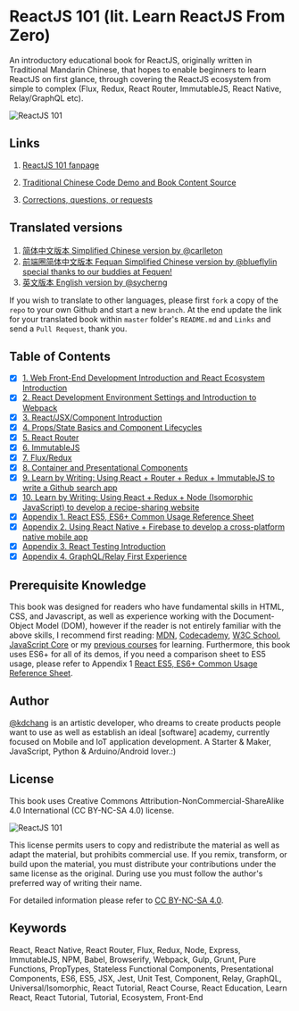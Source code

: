 # ReactJS 101 (lit. Learn ReactJS From Zero)
An introductory educational book for ReactJS, originally written in Traditional Mandarin Chinese, that hopes to enable beginners to learn ReactJS on first glance, through covering the ReactJS ecosystem from simple to complex (Flux, Redux, React Router, ImmutableJS, React Native, Relay/GraphQL etc).

![ReactJS 101](./cover.png)

## Links

1. [ReactJS 101 fanpage](https://www.facebook.com/reactjs101/)

2. [Traditional Chinese Code Demo and Book Content Source](https://github.com/kdchang/reactjs101)

3. [Corrections, questions, or requests](https://github.com/kdchang/reactjs101/issues)

## Translated versions

1. [简体中文版本 Simplified Chinese version by @carlleton](https://github.com/carlleton/reactjs101/tree/zh-CN)
2. [前端圈简体中文版本 Fequan Simplified Chinese version by @blueflylin]( https://github.com/blueflylin/reactjs101) [special thanks to our buddies at Fequen!](http://fequan.com/)
3. [英文版本 English version by @sycherng](https://github.com/sycherng/reactjs101/tree/en-US) 


If you wish to translate to other languages, please first `fork` a copy of the `repo` to your own Github and start a new `branch`. At the end update the link for your translated book within `master` folder's `README.md` and `Links` and send a `Pull Request`, thank you.


## Table of Contents

- [X] [1. Web Front-End Development Introduction and React Ecosystem Introduction](https://github.com/sycherng/reactjs101/tree/en-US/Ch01)
- [X] [2. React Development Environment Settings and Introduction to Webpack](https://github.com/sycherng/reactjs101/tree/en-US/Ch02)
- [X] [3. React/JSX/Component Introduction](https://github.com/sycherng/reactjs101/tree/en-US/Ch03)
- [X] [4. Props/State Basics and Component Lifecycles](https://github.com/sycherng/reactjs101/tree/en-US/Ch04) 
- [X] [5. React Router](https://github.com/sycherng/reactjs101/tree/en-US/Ch05)
- [X] [6. ImmutableJS](https://github.com/sycherng/reactjs101/tree/en-US/Ch06)
- [X] [7. Flux/Redux](https://github.com/sycherng/reactjs101/tree/en-US/Ch07) 
- [X] [8. Container and Presentational Components](https://github.com/sycherng/reactjs101/tree/en-US/Ch08)
- [X] [9. Learn by Writing: Using React + Router + Redux + ImmutableJS to write a Github search app](https://github.com/sycherng/reactjs101/tree/en-US/Ch09)
- [X] [10. Learn by Writing: Using React + Redux + Node (Isomorphic JavaScript) to develop a recipe-sharing website](https://github.com/sycherng/reactjs101/tree/en-US/Ch10)
- [X] [Appendix 1. React ES5, ES6+ Common Usage Reference Sheet](https://github.com/sycherng/reactjs101/tree/en-US/Appendix01)
- [X] [Appendix 2. Using React Native + Firebase to develop a cross-platform native mobile app](https://github.com/sycherng/reactjs101/tree/en-US/Appendix02)
- [X] [Appendix 3. React Testing Introduction](https://github.com/sycherng/reactjs101/tree/en-US/Appendix03)
- [X] [Appendix 4. GraphQL/Relay First Experience](https://github.com/sycherng/reactjs101/tree/en-US/Appendix04)

## Prerequisite Knowledge
This book was designed for readers who have fundamental skills in HTML, CSS, and Javascript, as well as experience working with the Document-Object Model (DOM), however if the reader is not entirely familiar with the above skills, I recommend first reading: [MDN](https://developer.mozilla.org/en-US/), [Codecademy](https://www.codecademy.com/), [W3C School](http://www.w3schools.com/), [JavaScript Core](http://weizhifeng.net/javascript-the-core.html) or my [previous courses](http://kdchang.cc/web-programming-course/) for learning. Furthermore, this book uses ES6+ for all of its demos, if you need a comparison sheet to ES5 usage, please refer to Appendix 1 [React ES5, ES6+ Common Usage Reference Sheet](https://github.com/sycherng/reactjs101/tree/en-US/Appendix01).

## Author
[@kdchang](http://blog.kdchang.cc) is an artistic developer, who dreams to create products people want to use as well as establish an ideal [software] academy, currently focused on Mobile and IoT application development. A Starter & Maker, JavaScript, Python & Arduino/Android lover.:)

## License
This book uses Creative Commons Attribution-NonCommercial-ShareAlike 4.0 International (CC BY-NC-SA 4.0) license.

![ReactJS 101](./cc-by-nc-sa.png)

This license permits users to copy and redistribute the material as well as adapt the material, but prohibits commercial use.
If you remix, transform, or build upon the material, you must distribute your contributions under the same license as the original.
During use you must follow the author's preferred way of writing their name.

For detailed information please refer to [CC BY-NC-SA 4.0](https://creativecommons.org/licenses/by-nc-sa/4.0/).

## Keywords
React, React Native, React Router, Flux, Redux, Node, Express, ImmutableJS, NPM, Babel, Browserify, Webpack, Gulp, Grunt, Pure Functions, PropTypes, Stateless Functional Components, Presentational Components, ES6, ES5, JSX, Jest, Unit Test, Component, Relay, GraphQL, Universal/Isomorphic, React Tutorial, React Course, React Education, Learn React, React Tutorial, Tutorial, Ecosystem, Front-End
